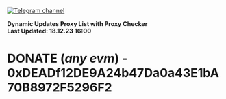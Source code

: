 [![Telegram channel](https://img.shields.io/endpoint?url=https://runkit.io/damiankrawczyk/telegram-badge/branches/master?url=https://t.me/n4z4v0d)](https://t.me/n4z4v0d) 

**Dynamic Updates Proxy List with Proxy Checker**  
**Last Updated: 18.12.23 16:00**

# DONATE (_any evm_) - 0xDEADf12DE9A24b47Da0a43E1bA70B8972F5296F2
